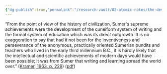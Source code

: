 ```yaml
---
{"dg-publish":true,"permalink":"/research-vault/02-atomic-notes/the-development-of-the-cuneiform-system-of-writing-was-a-main-contribution-of-sumer-to-civilization-as-a-whole/"}
---
```


“From the point of view of the history of civilization, Sumer's supreme achievements were the development of the cuneiform system of writing and the formal system of education which was its direct outgrowth. It is no exaggeration to say that had it not been for the inventiveness and perseverance of the anonymous, practically oriented Sumerian pundits and teachers who lived in the early third millennium B.C., it is hardly likely that the intellectual and scientific achievements of modern days would have been possible; it was from Sumer that writing and learning spread the world over.” ([Kramer, 1963, p. 229](zotero://select/library/items/TI24BNVH)) ([pdf](zotero://open-pdf/library/items/EY8R4485?page=229&annotation=VY39FQHX))
